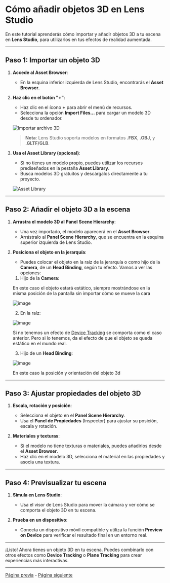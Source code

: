 # Cómo añadir objetos 3D en Lens Studio

En este tutorial aprenderás cómo importar y añadir objetos 3D a tu escena en **Lens Studio**, para utilizarlos en tus efectos de realidad aumentada.  

---

## Paso 1: Importar un objeto 3D

1. **Accede al Asset Browser**:  
   - En la esquina inferior izquierda de Lens Studio, encontrarás el **Asset Browser**.  

2. **Haz clic en el botón "+"**:  
   - Haz clic en el ícono **+** para abrir el menú de recursos.  
   - Selecciona la opción **Import Files...** para cargar un modelo 3D desde tu ordenador.  

   ![Importar archivo 3D](https://github.com/user-attachments/assets/77fc3652-30e9-42c2-a1f5-5c6d1c45c69b)


   > **Nota**: Lens Studio soporta modelos en formatos **.FBX**, **.OBJ**, y **.GLTF/GLB**.  

3. **Usa el Asset Library (opcional)**:  
   - Si no tienes un modelo propio, puedes utilizar los recursos prediseñados en la pestaña **Asset Library**.  
   - Busca modelos 3D gratuitos y descárgalos directamente a tu proyecto.  

   ![Asset Library](https://github.com/user-attachments/assets/bd0f847d-ed20-47f4-a3a9-98ccb83cbc1b)

---

## Paso 2: Añadir el objeto 3D a la escena

1. **Arrastra el modelo 3D al Panel Scene Hierarchy**:  
   - Una vez importado, el modelo aparecerá en el **Asset Browser**.  
   - Arrástralo al **Panel Scene Hierarchy**, que se encuentra en la esquina superior izquierda de Lens Studio.  

2. **Posiciona el objeto en la jerarquía**:  
   - Puedes colocar el objeto en la raíz de la jerarquía o como hijo de la **Camera**, de un **Head Binding**,  según tu efecto. Vamos a ver las opciones: 

   1. Hijo de la **Camera**:

   En este caso el objeto estará estático, siempre mostrándose en la misma posición de la pantalla sin importar cómo se mueve la cara

   ![image](https://github.com/user-attachments/assets/844e5f7f-70f9-4926-867d-6d831971f509)
      
   2. En la raíz:

   ![image](https://github.com/user-attachments/assets/aaf2114f-59e4-495e-a5a5-b1dcc4e9a9a9)

   Si no tenemos un efecto de [Device Tracking](Device-Tracking.md) se comporta como el caso anterior. Pero si lo tenemos, da el efecto de que el objeto se queda estático en el mundo real. 
   
   3. Hijo de un **Head Binding**:
  
   ![image](https://github.com/user-attachments/assets/5fadced0-39e0-4970-a261-59004028b178)

   En este caso la posición y orientación del objeto 3d 

---

## Paso 3: Ajustar propiedades del objeto 3D

1. **Escala, rotación y posición**:  
   - Selecciona el objeto en el **Panel Scene Hierarchy**.  
   - Usa el **Panel de Propiedades** (Inspector) para ajustar su posición, escala y rotación.  

2. **Materiales y texturas**:  
   - Si el modelo no tiene texturas o materiales, puedes añadirlos desde el **Asset Browser**.  
   - Haz clic en el modelo 3D, selecciona el material en las propiedades y asocia una textura.  

---

## Paso 4: Previsualizar tu escena

1. **Simula en Lens Studio**:  
   - Usa el visor de Lens Studio para mover la cámara y ver cómo se comporta el objeto 3D en tu escena.  

2. **Prueba en un dispositivo**:  
   - Conecta un dispositivo móvil compatible y utiliza la función **Preview on Device** para verificar el resultado final en un entorno real.  

---

¡Listo! Ahora tienes un objeto 3D en tu escena. Puedes combinarlo con otros efectos como **Device Tracking** o **Plane Tracking** para crear experiencias más interactivas.  

---
[Página previa](Device-Tracking.md) - [Página siguiente](Animaciones.md)
